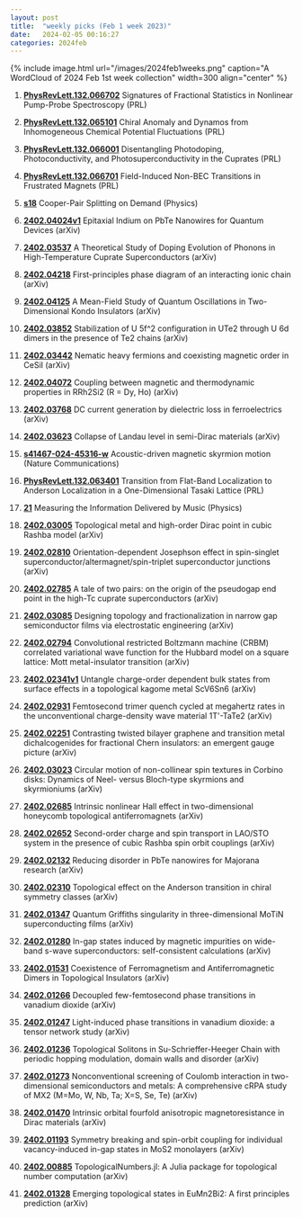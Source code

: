 ```yaml
---
layout: post
title:  "weekly picks (Feb 1 week 2023)"
date:   2024-02-05 00:16:27
categories: 2024feb
---
```



{% include image.html url="/images/2024feb1weeks.png" caption="A WordCloud of 2024 Feb 1st week collection" width=300 align="center" %}




1. **[PhysRevLett.132.066702](https://link.aps.org/doi/10.1103/PhysRevLett.132.066702)** Signatures of Fractional Statistics in Nonlinear Pump-Probe Spectroscopy (PRL)

1. **[PhysRevLett.132.065101](https://link.aps.org/doi/10.1103/PhysRevLett.132.065101)** Chiral Anomaly and Dynamos from Inhomogeneous Chemical Potential Fluctuations (PRL)

1. **[PhysRevLett.132.066001](https://link.aps.org/doi/10.1103/PhysRevLett.132.066001)** Disentangling Photodoping, Photoconductivity, and Photosuperconductivity in the Cuprates (PRL)

1. **[PhysRevLett.132.066701](https://link.aps.org/doi/10.1103/PhysRevLett.132.066701)** Field-Induced Non-BEC Transitions in Frustrated Magnets (PRL)

1. **[s18](https://physics.aps.org/articles/v17/s18)** Cooper-Pair Splitting on Demand (Physics)




1. **[2402.04024v1](https://arxiv.org/abs/2402.04024v1)** Epitaxial Indium on PbTe Nanowires for Quantum Devices (arXiv)

1. **[2402.03537](http://arxiv.org/abs/2402.03537)** A Theoretical Study of Doping Evolution of Phonons in High-Temperature Cuprate Superconductors (arXiv)

1. **[2402.04218](http://arxiv.org/abs/2402.04218)** First-principles phase diagram of an interacting ionic chain (arXiv)

1. **[2402.04125](http://arxiv.org/abs/2402.04125)** A Mean-Field Study of Quantum Oscillations in Two-Dimensional Kondo Insulators (arXiv)

1. **[2402.03852](http://arxiv.org/abs/2402.03852)** Stabilization of U 5f^2 configuration in UTe2 through U 6d dimers in the presence of Te2 chains (arXiv)

1. **[2402.03442](http://arxiv.org/abs/2402.03442)** Nematic heavy fermions and coexisting magnetic order in CeSiI (arXiv)

1. **[2402.04072](http://arxiv.org/abs/2402.04072)** Coupling between magnetic and thermodynamic properties in RRh2Si2 (R = Dy, Ho) (arXiv)

1. **[2402.03768](http://arxiv.org/abs/2402.03768)** DC current generation by dielectric loss in ferroelectrics (arXiv)

1. **[2402.03623](http://arxiv.org/abs/2402.03623)** Collapse of Landau level in semi-Dirac materials (arXiv)




1. **[s41467-024-45316-w](https://www.nature.com/articles/s41467-024-45316-w)** Acoustic-driven magnetic skyrmion motion (Nature Communications)

1. **[PhysRevLett.132.063401](https://link.aps.org/doi/10.1103/PhysRevLett.132.063401)** Transition from Flat-Band Localization to Anderson Localization in a One-Dimensional Tasaki Lattice (PRL)

1. **[21](https://physics.aps.org/articles/v17/21)** Measuring the Information Delivered by Music (Physics)




1. **[2402.03005](http://arxiv.org/abs/2402.03005)** Topological metal and high-order Dirac point in cubic Rashba model (arXiv)

1. **[2402.02810](http://arxiv.org/abs/2402.02810)** Orientation-dependent Josephson effect in spin-singlet superconductor/altermagnet/spin-triplet superconductor junctions (arXiv)

1. **[2402.02785](http://arxiv.org/abs/2402.02785)** A tale of two pairs: on the origin of the pseudogap end point in the high-Tc cuprate superconductors (arXiv)

1. **[2402.03085](http://arxiv.org/abs/2402.03085)** Designing topology and fractionalization in narrow gap semiconductor films via electrostatic engineering (arXiv)

1. **[2402.02794](http://arxiv.org/abs/2402.02794)** Convolutional restricted Boltzmann machine (CRBM) correlated variational wave function for the Hubbard model on a square lattice: Mott metal-insulator transition (arXiv)

1. **[2402.02341v1](https://arxiv.org/abs/2402.02341v1)** Untangle charge-order dependent bulk states from surface effects in a topological kagome metal ScV6Sn6 (arXiv)

1. **[2402.02931](http://arxiv.org/abs/2402.02931)** Femtosecond trimer quench cycled at megahertz rates in the unconventional charge-density wave material 1T'-TaTe2 (arXiv)

1. **[2402.02251](http://arxiv.org/abs/2402.02251)** Contrasting twisted bilayer graphene and transition metal dichalcogenides for fractional Chern insulators: an emergent gauge picture (arXiv)

1. **[2402.03023](http://arxiv.org/abs/2402.03023)** Circular motion of non-collinear spin textures in Corbino disks: Dynamics of Neel- versus Bloch-type skyrmions and skyrmioniums (arXiv)

1. **[2402.02685](http://arxiv.org/abs/2402.02685)** Intrinsic nonlinear Hall effect in two-dimensional honeycomb topological antiferromagnets (arXiv)

1. **[2402.02652](http://arxiv.org/abs/2402.02652)** Second-order charge and spin transport in LAO/STO system in the presence of cubic Rashba spin orbit couplings (arXiv)

1. **[2402.02132](http://arxiv.org/abs/2402.02132)** Reducing disorder in PbTe nanowires for Majorana research (arXiv)

1. **[2402.02310](http://arxiv.org/abs/2402.02310)** Topological effect on the Anderson transition in chiral symmetry classes (arXiv)




1. **[2402.01347](http://arxiv.org/abs/2402.01347)** Quantum Griffiths singularity in three-dimensional MoTiN superconducting films (arXiv)

1. **[2402.01280](http://arxiv.org/abs/2402.01280)** In-gap states induced by magnetic impurities on wide-band s-wave superconductors: self-consistent calculations (arXiv)

1. **[2402.01531](http://arxiv.org/abs/2402.01531)** Coexistence of Ferromagnetism and Antiferromagnetic Dimers in Topological Insulators (arXiv)

1. **[2402.01266](http://arxiv.org/abs/2402.01266)** Decoupled few-femtosecond phase transitions in vanadium dioxide (arXiv)

1. **[2402.01247](http://arxiv.org/abs/2402.01247)** Light-induced phase transitions in vanadium dioxide: a tensor network study (arXiv)

1. **[2402.01236](http://arxiv.org/abs/2402.01236)** Topological Solitons in Su-Schrieffer-Heeger Chain with periodic hopping modulation, domain walls and disorder (arXiv)

1. **[2402.01273](http://arxiv.org/abs/2402.01273)** Nonconventional screening of Coulomb interaction in two-dimensional semiconductors and metals: A comprehensive cRPA study of MX2 (M=Mo, W, Nb, Ta; X=S, Se, Te) (arXiv)

1. **[2402.01470](http://arxiv.org/abs/2402.01470)** Intrinsic orbital fourfold anisotropic magnetoresistance in Dirac materials (arXiv)

1. **[2402.01193](http://arxiv.org/abs/2402.01193)** Symmetry breaking and spin-orbit coupling for individual vacancy-induced in-gap states in MoS2 monolayers (arXiv)

1. **[2402.00885](http://arxiv.org/abs/2402.00885)** TopologicalNumbers.jl: A Julia package for topological number computation (arXiv)

1. **[2402.01328](http://arxiv.org/abs/2402.01328)** Emerging topological states in EuMn2Bi2: A first principles prediction (arXiv)
